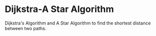 # Dijkstra-A Star Algorithm 

Dijkstra's Algorithm and A Star Algorithm to find the shortest distance between two paths.
